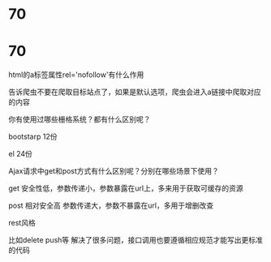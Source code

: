 # 70

# 70

html的a标签属性rel='nofollow'有什么作用

告诉爬虫不要在爬取目标站点了，如果是默认选项，爬虫会进入a链接中爬取对应的内容

你有使用过哪些栅格系统？都有什么区别呢？

bootstarp 12份

el 24份

Ajax请求中get和post方式有什么区别呢？分别在哪些场景下使用？

get 安全性低，参数传递小，参数暴露在url上，多来用于获取可缓存的资源

post 相对安全高 参数传递大，参数不暴露在url，多用于增删改查

rest风格

比如delete push等 解决了很多问题，接口调用也要遵循相应规范才能写出更标准的代码